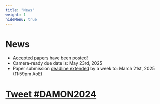 ```yaml
---
title: "News"
weight: 1
hideMenu: true
---
```


# News

- [Accepted papers](#accepted-papers) have been posted!
- Camera-ready due date is: May 23rd, 2025
- Paper submission [deadline extended](#important-dates) by a week to: March 21st, 2025 (11:59pm AoE)

# <a href="https://twitter.com/intent/tweet?button_hashtag=DAMON2025&ref_src=twsrc%5Etfw" class="twitter-hashtag-button" data-size="large" data-related="DaMoN_workshop" data-show-count="false">Tweet #DAMON2024</a><script async src="https://platform.twitter.com/widgets.js" charset="utf-8"></script>
